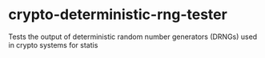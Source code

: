 # crypto-deterministic-rng-tester
Tests the output of deterministic random number generators (DRNGs) used in crypto systems for statis
